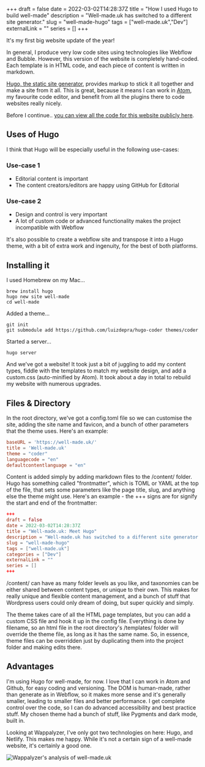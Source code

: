 +++
draft = false
date = 2022-03-02T14:28:37Z
title = "How I used Hugo to build well-made"
description = "Well-made.uk has switched to a different site generator."
slug = "well-made-hugo"
tags = ["well-made.uk","Dev"]
externalLink = ""
series = []
+++

It's my first big website update of the year!

In general, I produce very low code sites using technologies like Webflow and Bubble. However, this version of the website is completely hand-coded. Each template is in HTML code, and each piece of content is written in markdown.

[Hugo, the static site generator](https://gohugo.io/), provides markup to stick it all together and make a site from it all. This is great, because it means I can work in [Atom](https://atom.io/), my favourite code editor, and benefit from all the plugins there to code websites really nicely.

Before I continue.. [you can view all the code for this website publicly here](https://github.com/well-made-uk/well-made).

## Uses of Hugo

I think that Hugo will be especially useful in the following use-cases:

### Use-case 1
- Editorial content is important
- The content creators/editors are happy using GitHub for Editorial

### Use-case 2
- Design and control is very important
- A lot of custom code or advanced functionality makes the project incompatible with Webflow

It's also possible to create a webflow site and transpose it into a Hugo theme, with a bit of extra work and ingenuity, for the best of both platforms.

## Installing it

I used Homebrew on my Mac...

```
brew install hugo
hugo new site well-made
cd well-made
```

Added a theme...

```
git init
git submodule add https://github.com/luizdepra/hugo-coder themes/coder
```

Started a server...

```
hugo server
```

And we've got a website! It took just a bit of juggling to add my content types, fiddle with the templates to match my website design, and add a custom.css (auto-minified by Atom). It took about a day in total to rebuild my website with numerous upgrades.

## Files & Directory

In the root directory, we've got a config.toml file so we can customise the site, adding the site name and favicon, and a bunch of other parameters that the theme uses. Here's an example:

```toml
baseURL = 'https://well-made.uk/'
title = 'Well-made.uk'
theme = "coder"
languagecode = "en"
defaultcontentlanguage = "en"
```

Content is added simply by adding markdown files to the /content/ folder. Hugo has something called "frontmatter", which is TOML or YAML at the top of the file, that sets some parameters like the page title, slug, and anything else the theme might use. Here's an example - the +++ signs are for signify the start and end of the frontmatter:

```toml
+++
draft = false
date = 2022-03-02T14:28:37Z
title = "Well-made.uk: Meet Hugo"
description = "Well-made.uk has switched to a different site generator."
slug = "well-made-hugo"
tags = ["well-made.uk"]
categories = ["Dev"]
externalLink = ""
series = []
+++

```

/content/ can have as many folder levels as you like, and taxonomies can be either shared between content types, or unique to their own. This makes for really unique and flexible content management, and a bunch of stuff that Wordpress users could only dream of doing, but super quickly and simply.

The theme takes care of all the HTML page templates, but you can add a custom CSS file and hook it up in the config file. Everything is done by filename, so an html file in the root directory's /templates/ folder will override the theme file, as long as it has the same name. So, in essence, theme files can be overridden just by duplicating them into the project folder and making edits there.

## Advantages

I'm using Hugo for well-made, for now. I love that I can work in Atom and Github, for easy coding and versioning. The DOM is human-made, rather than generate as in Webflow, so it makes more sense and it's generally smaller, leading to smaller files and better performance. I get complete control over the code, so I can do advanced accessibility and best practice stuff. My chosen theme had a bunch of stuff, like Pygments and dark mode, built in.

Looking at Wappalyzer, I've only got two technologies on here: Hugo, and Netlify. This makes me happy. While it's not a certain sign of a well-made website, it's certainly a good one.

![Wappalyzer's analysis of well-made.uk](/img/well-made-wappalyzer.jpg)
